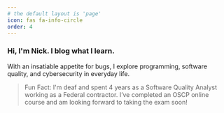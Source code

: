 ```yaml
---
# the default layout is 'page'
icon: fas fa-info-circle
order: 4
---
```



### Hi, I'm Nick. I blog what I learn. 

With an insatiable appetite for bugs, I explore programming, software quality, and cybersecurity in everyday life.

> Fun Fact: I'm deaf and spent 4 years as a Software Quality Analyst working as a Federal contractor. I’ve completed an OSCP online course and am looking forward to taking the exam soon!